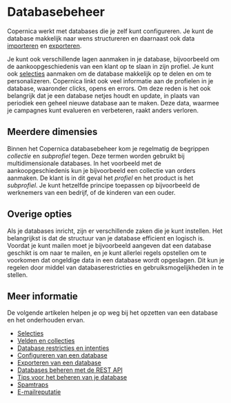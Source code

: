 # Databasebeheer

Copernica werkt met databases die je zelf kunt configureren. Je kunt
de database makkelijk naar wens structureren en daarnaast ook data
[importeren](./database-import) en [exporteren](./database-export).

Je kunt ook verschillende lagen aanmaken in je database, bijvoorbeeld om
de aankoopgeschiedenis van een klant op te slaan in zijn profiel. Je kunt
ook [selecties](./selections-introductions) aanmaken om de database makkelijk
op te delen en om te personalizeren. Copernica linkt ook veel informatie
aan de profielen in je database, waaronder clicks, opens en errors. Om deze
reden is het ook belangrijk dat je een database netjes houdt en update, in plaats
van periodiek een geheel nieuwe database aan te maken. Deze data, waarmee
je campagnes kunt evalueren en verbeteren, raakt anders verloren.


## Meerdere dimensies

Binnen het Copernica databasebeheer kom je regelmatig de begrippen *collectie*
en *subprofiel* tegen. Deze termen worden gebruikt bij multidimensionale
databases. In het voorbeeld met de aankoopgeschiedenis kun je bijvoorbeeld
een collectie van orders aanmaken. De klant is in dit geval het *profiel*
en het product is het *subprofiel*. Je kunt hetzelfde principe toepassen op
bijvoorbeeld de werknemers van een bedrijf, of de kinderen van een ouder.


## Overige opties

Als je databases inricht, zijn er verschillende zaken die je kunt instellen.
Het belangrijkst is dat de structuur van je database efficient en logisch is.
Voordat je kunt mailen moet je bijvoorbeeld aangeven dat een database geschikt
is om naar te mailen, en je kunt allerlei regels opstellen om te voorkomen
dat ongeldige data in een database wordt opgeslagen. Dit kun je regelen
door middel van databaserestricties en gebruiksmogelijkheden in te stellen.


## Meer informatie

De volgende artikelen helpen je op weg bij het opzetten van een
database en het onderhouden ervan.

* [Selecties](./selections-introduction)
* [Velden en collecties](database-fields-and-collections)
* [Database restricties en intenties](database-restrictions-and-capabilities)
* [Configureren van een database](./quick-database-guide)
* [Exporteren van een database](./database-export)
* [Databases beheren met de REST API](./rest-api)
* [Tips voor het beheren van je database](./database-maintenance)
* [Spamtraps](./mind-your-email-reputation-watch-out-for-spam-traps)
* [E-mailreputatie](./how-to-build-up-your-email-reputation)
